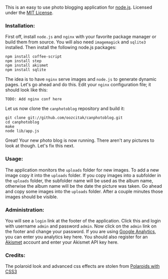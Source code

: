 This is an easy to use photo blogging application for [node.js](http://nodejs.org/). 
Licensed under the [MIT License](http://www.opensource.org/licenses/mit-license.php).

### Installation:

First off, install `node.js` and `nginx` with your favorite package manager or build them from source. You will also need `imagemagick` and `sqlite3` installed. Then install the following node.js packages:

    npm install coffee-script
    npm install step
    npm install akismet
    npm install sqlite

The idea is to have `nginx` serve images and `node.js` to generate dynamic pages. Let's go ahead and do this. Edit your `nginx` configuration file; it should look like this:

    TODO: Add nginx conf here

Let us now clone the `canphotoblog` repository and build it:

    git clone git://github.com/oozcitak/canphotoblog.git
    cd canphotoblog
    make
    node lib/app.js

Great! Your new photo blog is now running. There aren't any pictures to look at though. Let's fix this next.

### Usage:

The application monitors the `uploads` folder for new images. To add a new image copy it into the `uploads` folder. If you copy images into a subfolder in the `uploads` folder, the subfolder name will be used as the album name, otherwise the album name will be the date the picture was taken. Go ahead and copy some images into the `uploads` folder. After a couple minutes those images should be visible.

### Administration:

You will see a `login` link at the footer of the application. Click this and login with username `admin` and password `admin`. Now click on the `admin` link on the footer and change your password. If you are using [Google Analytics](http://www.google.com/analytics/), you can enter you analytics key here. You should also register for an [Akismet](https://akismet.com/signup/) account and enter your Akismet API key here.

### Credits:

The polaroid look and advanced css effects are stolen from [Polaroids with CSS3](http://www.zurb.com/playground/css3-polaroids)